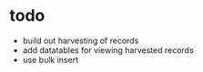 # todo
* build out harvesting of records
* add datatables for viewing harvested records
* use bulk insert